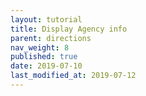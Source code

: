 ```yaml
---
layout: tutorial
title: Display Agency info
parent: directions
nav_weight: 8
published: true
date: 2019-07-10
last_modified_at: 2019-07-12
---
```

